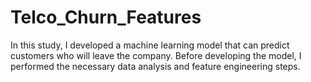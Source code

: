 # Telco_Churn_Features
 In this study, I developed a machine learning model that can predict customers who will leave the company. Before developing the model, I performed the necessary data analysis and feature engineering steps.
